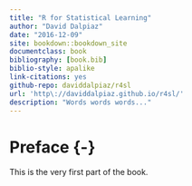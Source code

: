 ```yaml
--- 
title: "R for Statistical Learning"
author: "David Dalpiaz"
date: "2016-12-09"
site: bookdown::bookdown_site
documentclass: book
bibliography: [book.bib]
biblio-style: apalike
link-citations: yes
github-repo: daviddalpiaz/r4sl
url: 'http\://daviddalpiaz.github.io/r4sl/'
description: "Words words words..."
---
```


# Preface {-}

This is the very first part of the book.
